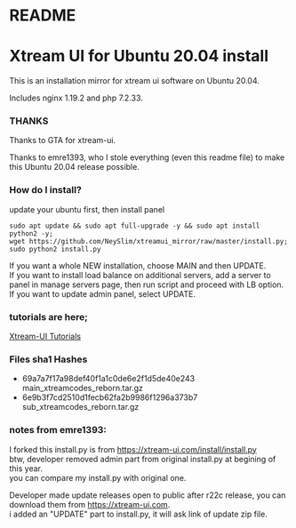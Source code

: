 # README #
# Xtream UI for Ubuntu 20.04 install

This is an installation mirror for xtream ui software on Ubuntu 20.04.

Includes nginx 1.19.2 and php 7.2.33.

### THANKS ###

Thanks to GTA for xtream-ui.

Thanks to emre1393, who I stole everything (even this readme file) to make this Ubuntu 20.04 release possible.

### How do I install? ###

update your ubuntu first, then install panel  
 

``` 
sudo apt update && sudo apt full-upgrade -y && sudo apt install python2 -y;  
wget https://github.com/NeySlim/xtreamui_mirror/raw/master/install.py; 
sudo python2 install.py  
```
  
If you want a whole NEW installation, choose MAIN and then UPDATE.  
If you want to install load balance on additional servers, add a server to panel in manage servers page, then run script and proceed with LB option.  
If you want to update admin panel, select UPDATE.

### tutorials are here; ###

[Xtream-UI Tutorials](https://www.youtube.com/playlist?list=PLJB51brdC_w7dTDxi1MPqiuk3JH5U2ekn "Xtream-UI Tutorials")


### Files sha1 Hashes ###

* 69a7a7f17a98def40f1a1c0de6e2f1d5de40e243  main_xtreamcodes_reborn.tar.gz
* 6e9b3f7cd2510d1fecb62fa2b9986f1296a373b7  sub_xtreamcodes_reborn.tar.gz

### notes from emre1393:

I forked this install.py is from https://xtream-ui.com/install/install.py  
btw, developer removed admin part from original install.py at begining of this year.  
you can compare my install.py with original one.

Developer made update releases open to public after r22c release, you can download them from https://xtream-ui.com.  
i added an "UPDATE" part to install.py, it will ask link of update zip file.
